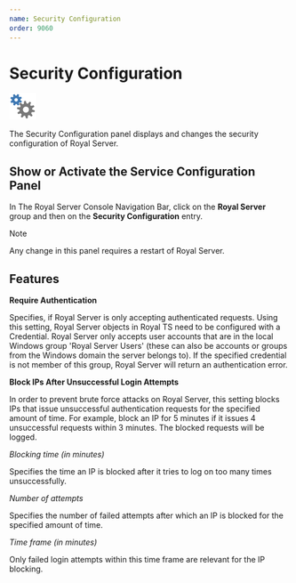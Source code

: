 ```yaml
---
name: Security Configuration
order: 9060
---
```


# Security Configuration

<img src="/r2021/images/RoyalServer/Service_48x48.png" class="icon-def" alt="" />

The Security Configuration panel displays and changes the security configuration of Royal Server.

## Show or Activate the Service Configuration Panel

In The Royal Server Console Navigation Bar, click on the **Royal Server** group and then on the **Security Configuration** entry.

> [!NOTE]
> Any change in this panel requires a restart of Royal Server.

## Features

**Require Authentication**

Specifies, if Royal Server is only accepting authenticated requests. Using this setting, Royal Server objects in Royal TS need to be configured with a Credential. Royal Server only accepts user accounts that are in the local Windows group 'Royal Server Users' (these can also be accounts or groups from the Windows domain the server belongs to). If the specified credential is not member of this group, Royal Server will return an authentication error.

**Block IPs After Unsuccessful Login Attempts**

In order to prevent brute force attacks on Royal Server, this setting blocks IPs that issue unsuccessful authentication requests for the specified amount of time. For example, block an IP for 5 minutes if it issues 4 unsuccessful requests within 3 minutes. The blocked requests will be logged.

_Blocking time (in minutes)_

Specifies the time an IP is blocked after it tries to log on too many times unsuccessfully.

_Number of attempts_

Specifies the number of failed attempts after which an IP is blocked for the specified amount of time.

_Time frame (in minutes)_

Only failed login attempts within this time frame are relevant for the IP blocking.
